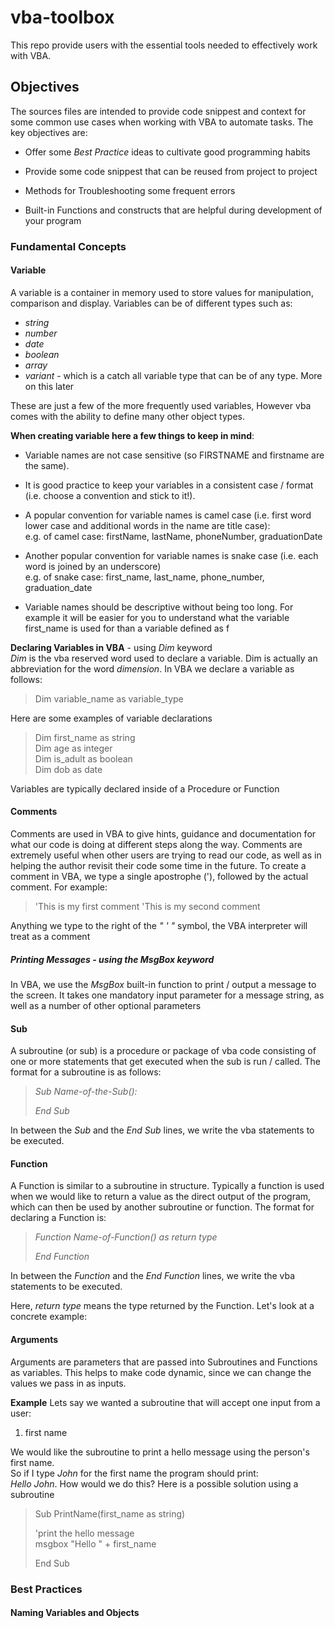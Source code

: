# vba-toolbox
This repo provide users with the essential tools needed to effectively work with VBA.

## Objectives
The sources files are intended to provide code snippest and context for some common use cases when working with VBA to automate tasks. The key objectives are: <br>

* Offer some *Best Practice* ideas to cultivate good programming habits

* Provide some code snippest that can be reused from project to project

* Methods for Troubleshooting some frequent errors

* Built-in Functions and constructs that are helpful during development of your program

### Fundamental Concepts

#### **Variable** 
A variable is a container in memory used to store values for manipulation, comparison and display. Variables can be of different types such as: <br>
* *string*
* *number*
* *date*
* *boolean*
* *array*
* *variant* - which is a catch all variable type that can be of any type. More on this later

These are just a few of the more frequently used variables, However vba comes with the ability to define many other object types.

**When creating variable here a few things to keep in mind**: <br>

* Variable names are not case sensitive (so FIRSTNAME and firstname are the same).

* It is good practice to keep your variables in a consistent case / format (i.e. choose a convention and stick to it!).

* A popular convention for variable names is camel case (i.e. first word lower case and additional words in the name are title case): <br>
e.g. of camel case: firstName, lastName, phoneNumber, graduationDate

* Another popular convention for variable names is snake case (i.e. each word is joined by an underscore) <br>
e.g. of snake case: first_name, last_name, phone_number, graduation_date

* Variable names should be descriptive without being too long. For example it will be easier for you to understand what the variable first_name is used for than a variable defined as f

**Declaring Variables in VBA** - using *Dim* keyword <br>
*Dim* is the vba reserved word used to declare a variable. Dim is actually an abbreviation for the word *dimension*. In VBA we declare a variable as follows: <br>

>
> Dim variable_name as variable_type
>

Here are some examples of variable declarations <br>
>
> Dim first_name as string <br>
> Dim age as integer <br>
> Dim is_adult as boolean <br>
> Dim dob as date <br>
>

Variables are typically declared inside of a Procedure or Function

#### **Comments**
Comments are used in VBA to give hints, guidance and documentation for what our code is doing at different steps along the way. Comments are extremely useful when other users are trying to read our code, as well as in helping the author revisit their code some time in the future. To create a comment in VBA, we type a single apostrophe ('), followed by the actual comment. For example: <br>

> 'This is my first comment
> 'This is my second comment

Anything we type to the right of the *" ' "* symbol, the VBA interpreter will treat as a comment

##### **Printing Messages** - using the *MsgBox* keyword
In VBA, we use the *MsgBox* built-in function to print / output a message to the screen. It takes one mandatory input parameter for a message string, as well as a number of other optional parameters 



#### **Sub**
A subroutine (or sub) is a procedure or package of vba code consisting of one or more statements that get executed when the sub is run / called. The format for a subroutine is as follows: <br>

> 
> *Sub Name-of-the-Sub():*
>
> *End Sub*

In between the *Sub* and the *End Sub* lines, we write the vba statements to be executed.

#### **Function**
A Function is similar to a subroutine in structure. Typically a function is used when we would like to return a value as the direct output of the program, which can then be used by another subroutine or function. The format for declaring a Function is:

>
> *Function Name-of-Function() as return type* 
>
> *End Function* 

In between the *Function* and the *End Function* lines, we write the vba statements to be executed.

 Here, *return type* means the type returned by the Function. Let's look at a concrete example: <br>
 
#### **Arguments**
Arguments are parameters that are passed into Subroutines and Functions as variables. This helps to make code dynamic, since we can change the values we pass in as inputs. 

 **Example**
 Lets say we wanted a subroutine that will accept one input from a user: <br>
 1. first name
 
 We would like the subroutine to print a hello message using the person's first name. <br>
 So if I type *John* for the first name the program should print: <br>
 *Hello John*. How would we do this? Here is a possible solution using a subroutine<br>
 
 >Sub PrintName(first_name as string)
 >
 >'print the hello message <br>
 >msgbox "Hello " + first_name
 >
 >End Sub

 

### Best Practices

#### Naming Variables and Objects
